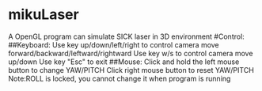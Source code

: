 # mikuLaser
A OpenGL program can simulate SICK laser in 3D environment
#Control:
  ##Keyboard:
    Use key up/down/left/right to control camera move forward/backward/leftward/rightward
    Use key w/s to control camera move up/down
    Use key "Esc" to exit
  ##Mouse:
    Click and hold the left mouse button to change YAW/PITCH
    Click right mouse button to reset YAW/PITCH
    Note:ROLL is locked, you cannot change it when program is running
